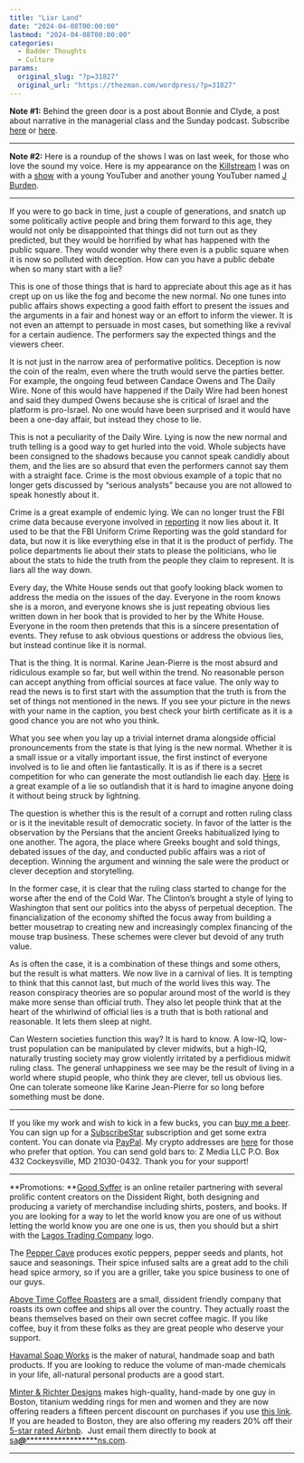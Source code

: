 ```yaml
---
title: "Liar Land"
date: "2024-04-08T00:00:00"
lastmod: "2024-04-08T00:00:00"
categories:
  - Badder Thoughts
  - Culture
params:
  original_slug: "?p=31827"
  original_url: "https://thezman.com/wordpress/?p=31827"
---
```


**Note \#1:** Behind the green door is a post about Bonnie and Clyde, a
post about narrative in the managerial class and the Sunday podcast.
Subscribe
<a href="https://www.subscribestar.com/the-z-blog" rel="noopener"
target="_blank">here</a> or
<a href="https://thedissident.substack.com/" rel="noopener"
target="_blank">here</a>.

------------------------------------------------------------------------

**Note \#2:** Here is a roundup of the shows I was on last week, for
those who love the sound my voice. Here is my appearance on the <a
href="https://rumble.com/v4loglz-killstream-tuesday-live-diddy-fallout-more-3pmish-est.html"
rel="noopener" target="_blank">Killstream</a> I was on with a
<a href="https://youtu.be/Ixj2DiYZgdk?si=u_sIqnW4MxnPmP2Q"
rel="noopener" target="_blank">show</a> with a young YouTuber and
another young YouTuber named
<a href="https://www.youtube.com/watch?v=UwZPYSXj4Lc" rel="noopener"
target="_blank">J Burden</a>.

------------------------------------------------------------------------

If you were to go back in time, just a couple of generations, and snatch
up some politically active people and bring them forward to this age,
they would not only be disappointed that things did not turn out as they
predicted, but they would be horrified by what has happened with the
public square. They would wonder why there even is a public square when
it is now so polluted with deception. How can you have a public debate
when so many start with a lie?

This is one of those things that is hard to appreciate about this age as
it has crept up on us like the fog and become the new normal. No one
tunes into public affairs shows expecting a good faith effort to present
the issues and the arguments in a fair and honest way or an effort to
inform the viewer. It is not even an attempt to persuade in most cases,
but something like a revival for a certain audience. The performers say
the expected things and the viewers cheer.

It is not just in the narrow area of performative politics. Deception is
now the coin of the realm, even where the truth would serve the parties
better. For example, the ongoing feud between Candace Owens and The
Daily Wire. None of this would have happened if the Daily Wire had been
honest and said they dumped Owens because she is critical of Israel and
the platform is pro-Israel. No one would have been surprised and it
would have been a one-day affair, but instead they chose to lie.

This is not a peculiarity of the Daily Wire. Lying is now the new normal
and truth telling is a good way to get hurled into the void. Whole
subjects have been consigned to the shadows because you cannot speak
candidly about them, and the lies are so absurd that even the performers
cannot say them with a straight face. Crime is the most obvious example
of a topic that no longer gets discussed by “serious analysts” because
you are not allowed to speak honestly about it.

Crime is a great example of endemic lying. We can no longer trust the
FBI crime data because everyone involved in <a
href="https://www.washingtonexaminer.com/restoring-america/fairness-justice/2953562/bad-data-from-the-fbi-mislead-about-crime/"
rel="noopener" target="_blank">reporting</a> it now lies about it. It
used to be that the FBI Uniform Crime Reporting was the gold standard
for data, but now it is like everything else in that it is the product
of perfidy. The police departments lie about their stats to please the
politicians, who lie about the stats to hide the truth from the people
they claim to represent. It is liars all the way down.

Every day, the White House sends out that goofy looking black women to
address the media on the issues of the day. Everyone in the room knows
she is a moron, and everyone knows she is just repeating obvious lies
written down in her book that is provided to her by the White House.
Everyone in the room then pretends that this is a sincere presentation
of events. They refuse to ask obvious questions or address the obvious
lies, but instead continue like it is normal.

That is the thing. It is normal. Karine Jean-Pierre is the most absurd
and ridiculous example so far, but well within the trend. No reasonable
person can accept anything from official sources at face value. The only
way to read the news is to first start with the assumption that the
truth is from the set of things not mentioned in the news. If you see
your picture in the news with your name in the caption, you best check
your birth certificate as it is a good chance you are not who you think.

What you see when you lay up a trivial internet drama alongside official
pronouncements from the state is that lying is the new normal. Whether
it is a small issue or a vitally important issue, the first instinct of
everyone involved is to lie and often lie fantastically. It is as if
there is a secret competition for who can generate the most outlandish
lie each day.
<a href="https://twitter.com/joelpollak/status/1776827104518447176"
rel="noopener" target="_blank">Here</a> is a great example of a lie so
outlandish that it is hard to imagine anyone doing it without being
struck by lightning.

The question is whether this is the result of a corrupt and rotten
ruling class or is it the inevitable result of democratic society. In
favor of the latter is the observation by the Persians that the ancient
Greeks habitualized lying to one another. The agora, the place where
Greeks bought and sold things, debated issues of the day, and conducted
public affairs was a riot of deception. Winning the argument and winning
the sale were the product or clever deception and storytelling.

In the former case, it is clear that the ruling class started to change
for the worse after the end of the Cold War. The Clinton’s brought a
style of lying to Washington that sent our politics into the abyss of
perpetual deception. The financialization of the economy shifted the
focus away from building a better mousetrap to creating new and
increasingly complex financing of the mouse trap business. These schemes
were clever but devoid of any truth value.

As is often the case, it is a combination of these things and some
others, but the result is what matters. We now live in a carnival of
lies. It is tempting to think that this cannot last, but much of the
world lives this way. The reason conspiracy theories are so popular
around most of the world is they make more sense than official truth.
They also let people think that at the heart of the whirlwind of
official lies is a truth that is both rational and reasonable. It lets
them sleep at night.

Can Western societies function this way? It is hard to know. A low-IQ,
low-trust population can be manipulated by clever midwits, but a
high-IQ, naturally trusting society may grow violently irritated by a
perfidious midwit ruling class. The general unhappiness we see may be
the result of living in a world where stupid people, who think they are
clever, tell us obvious lies. One can tolerate someone like Karine
Jean-Pierre for so long before something must be done.

------------------------------------------------------------------------

If you like my work and wish to kick in a few bucks, you can
<a href="https://www.buymeacoffee.com/mujolulu" rel="noopener"
target="_blank">buy me a beer</a>. You can sign up for a
<a href="https://www.subscribestar.com/the-z-blog" rel="noopener"
target="_blank">SubscribeStar</a> subscription and get some extra
content. You can donate via <a
href="https://www.paypal.com/donate/?cmd=_s-xclick&amp;hosted_button_id=UDAS2Q8JYA6CN&amp;source=url"
rel="noopener" target="_blank">PayPal</a>. My crypto addresses are
<a href="https://thezman.com/wordpress/?page_id=22713" rel="noopener"
target="_blank">here</a> for those who prefer that option. You can send
gold bars to: Z Media LLC P.O. Box 432 Cockeysville, MD 21030-0432.
Thank you for your support!

------------------------------------------------------------------------

**Promotions: **<a href="https://goodsvffer.com/" rel="noopener" target="_blank">Good
Svffer</a> is an online retailer partnering with several prolific
content creators on the Dissident Right, both designing and producing a
variety of merchandise including shirts, posters, and books. If you are
looking for a way to let the world know you are one of us without
letting the world know you are one one is us, then you should but a
shirt with the
<a href="https://goodsvffer.com/products/lagos-trading-company"
rel="noopener" target="_blank">Lagos Trading Company</a> logo.

The <a href="https://peppercave.com/shop/ols/products" rel="noopener"
target="_blank">Pepper Cave</a> produces exotic peppers, pepper seeds
and plants, hot sauce and seasonings. Their spice infused salts are a
great add to the chili head spice armory, so if you are a griller, take
you spice business to one of our guys.

<a href="https://abovetimecoffee.com/" rel="noopener"
target="_blank">Above Time Coffee Roasters</a> are a small, dissident
friendly company that roasts its own coffee and ships all over the
country. They actually roast the beans themselves based on their own
secret coffee magic. If you like coffee, buy it from these folks as they
are great people who deserve your support.

<a href="https://havamalsoapworks.com/" rel="noopener"
target="_blank">Havamal Soap Works</a> is the maker of natural, handmade
soap and bath products. If you are looking to reduce the volume of
man-made chemicals in your life, all-natural personal products are a
good start.

<a href="https://www.minterandrichterdesigns.com/"
rel="noreferrer nofollow noopener" target="_blank">Minter &amp; Richter
Designs</a> makes high-quality, hand-made by one guy in Boston, titanium
wedding rings for men and women and they are now offering readers a
fifteen percent discount on purchases if you use
<a href="https://www.minterandrichterdesigns.com/discount/ZMAN"
rel="noreferrer nofollow noopener" target="_blank">this link</a>.
<span class="highlight"><span class="colour"><span class="font"><span class="size">If
you are headed to Boston, they are also offering my readers 20% off
their <a
href="https://www.airbnb.com/users/7988017/listings?user_id=7988017&amp;s=3"
rel="noopener noreferrer" target="_blank">5-star rated Airbnb</a>.  Just
email them directly to book at
<a href="mailto:sa***@*********************ns.com"
data-original-string="57uP5oZpZcXuWJjDaqZoww==cb77eexXL2w4HEgPkMLGfs2faem9M/4++opzFNUe1o4Dk9xDbemQ9mvpxQvMpSDnBbm"><span
class="apbct-email-encoder"
data-original-string="jmJlic3EzseYj2m/tizXOQ==cb7TrVZcaTo4KB7etatRAr3SfX2kZOCis/0gxyTCwCqGas02px/8u6sutB8L6HcNsHk"
title="This contact has been encoded by Anti-Spam by CleanTalk. Click to decode. To finish the decoding make sure that JavaScript is enabled in your browser.">sa<span
class="apbct-blur">***</span>@<span
class="apbct-blur">*********************</span>ns.com</span></a>.</span></span></span></span>

------------------------------------------------------------------------
